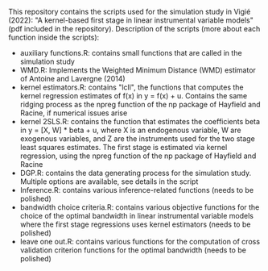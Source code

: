 This repository contains the scripts used for the simulation study in Vigié (2022): "A kernel-based first stage in linear instrumental variable models" (pdf included in the repository).
Description of the scripts (more about each function inside the scripts):
- auxiliary functions.R: contains small functions that are called in the simulation study
- WMD.R: Implements the Weighted Minimum Distance (WMD) estimator of Antoine and Lavergne (2014) 
- kernel estimators.R: contains "lcll", the functions that computes the kernel regression estimates of f(x) in y = f(x) + u. Contains the same ridging process as the npreg function of the np package of Hayfield and Racine, if numerical issues arise
- kernel 2SLS.R: contains the function that estimates the coefficients beta in y = [X, W] * beta + u, where X is an endogenous variable, W are exogenous variables, and Z are the instruments used for the two stage least squares estimates.
                 The first stage is estimated via kernel regression, using the npreg function of the np package of Hayfield and Racine
- DGP.R: contains the data generating process for the simulation study. Multiple options are available, see details in the script
- Inference.R: contains various inference-related functions (needs to be polished)
- bandwidth choice criteria.R: contains various objective functions for the choice of the optimal bandwidth in linear instrumental variable models where the first stage regressions uses kernel estimators (needs to be polished)
- leave one out.R: contains various functions for the computation of cross validation criterion functions for the optimal bandwidth (needs to be polished)
